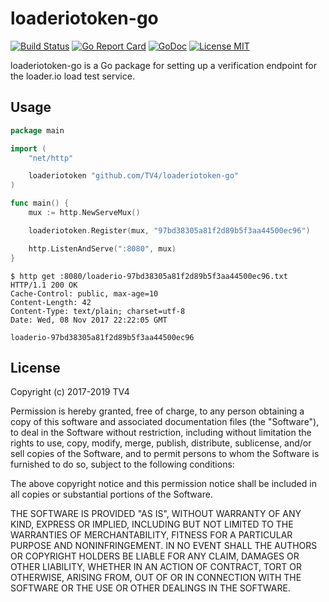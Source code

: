 # loaderiotoken-go

[![Build Status](https://travis-ci.org/TV4/loaderiotoken-go.svg?branch=master)](https://travis-ci.org/TV4/loaderiotoken-go)
[![Go Report Card](https://goreportcard.com/badge/github.com/TV4/loaderiotoken-go)](https://goreportcard.com/report/github.com/TV4/loaderiotoken-go)
[![GoDoc](https://img.shields.io/badge/godoc-reference-blue.svg?style=flat)](https://godoc.org/github.com/TV4/loaderiotoken-go)
[![License MIT](https://img.shields.io/badge/license-MIT-lightgrey.svg?style=flat)](https://github.com/TV4/loaderiotoken-go#license)

loaderiotoken-go is a Go package for setting up a verification endpoint for the
loader.io load test service.

## Usage
```go
package main

import (
	"net/http"

	loaderiotoken "github.com/TV4/loaderiotoken-go"
)

func main() {
	mux := http.NewServeMux()

	loaderiotoken.Register(mux, "97bd38305a81f2d89b5f3aa44500ec96")

	http.ListenAndServe(":8080", mux)
}
```

```
$ http get :8080/loaderio-97bd38305a81f2d89b5f3aa44500ec96.txt
HTTP/1.1 200 OK
Cache-Control: public, max-age=10
Content-Length: 42
Content-Type: text/plain; charset=utf-8
Date: Wed, 08 Nov 2017 22:22:05 GMT

loaderio-97bd38305a81f2d89b5f3aa44500ec96
```

## License
Copyright (c) 2017-2019 TV4

Permission is hereby granted, free of charge, to any person obtaining a copy of
this software and associated documentation files (the "Software"), to deal in
the Software without restriction, including without limitation the rights to
use, copy, modify, merge, publish, distribute, sublicense, and/or sell copies of
the Software, and to permit persons to whom the Software is furnished to do so,
subject to the following conditions:

The above copyright notice and this permission notice shall be included in all
copies or substantial portions of the Software.

THE SOFTWARE IS PROVIDED "AS IS", WITHOUT WARRANTY OF ANY KIND, EXPRESS OR
IMPLIED, INCLUDING BUT NOT LIMITED TO THE WARRANTIES OF MERCHANTABILITY, FITNESS
FOR A PARTICULAR PURPOSE AND NONINFRINGEMENT. IN NO EVENT SHALL THE AUTHORS OR
COPYRIGHT HOLDERS BE LIABLE FOR ANY CLAIM, DAMAGES OR OTHER LIABILITY, WHETHER
IN AN ACTION OF CONTRACT, TORT OR OTHERWISE, ARISING FROM, OUT OF OR IN
CONNECTION WITH THE SOFTWARE OR THE USE OR OTHER DEALINGS IN THE SOFTWARE.
